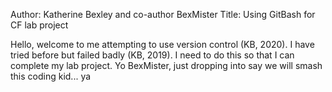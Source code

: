 Author: Katherine Bexley and co-author BexMister
Title: Using GitBash for CF lab project

Hello, welcome to me attempting to use version control (KB, 2020). I have tried before but failed badly (KB, 2019).
I need to do this so that I can complete my lab project.
Yo BexMister, just dropping into say we will smash this coding kid... ya